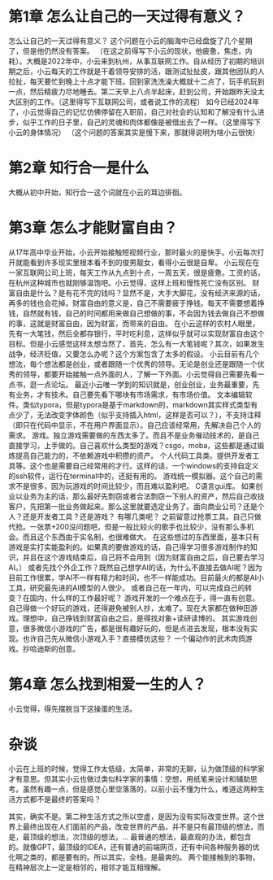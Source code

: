 # 第1章 怎么让自己的一天过得有意义？
怎么让自己的一天过得有意义？
这个问题在小云的脑海中已经盘旋了几个星期了，但是他仍然没有答案。
（在这之前得写下小云的现状，他疲惫，焦虑，内耗）。大概是2022年中，小云来到杭州，从事互联网工作。自从经历了初期的培训期之后，小云每天的工作就是干着领导安排的活，跟测试扯扯皮，跟其他团队的人拉扯，每天要忙到晚上十点才能下班。回到家洗洗澡大概就十二点了，玩手机玩到一点，然后精疲力尽地睡去。第二天早上八点半起床，赶到公司，开始跟昨天没太大区别的工作。（这里得写下互联网公司，或者说工作的流程）
如今已经2024年了，小云觉得自己的记忆仿佛停留在入职前，自己对社会的认知和了解没有什么进步，似乎工作的日子里，自己的灵魂和肉体都像是被借出去了一样。（这里得写下小云的身体情况）
（这个问题的答案其实是慢下来，那就得说明为啥小云很快）

# 第2章 知行合一是什么
大概从初中开始，知行合一这个词就在小云的耳边徘徊。

# 第3章 怎么才能财富自由？
从17年高中毕业开始，小云开始接触短视频行业，那时最火的是快手。小云每次打开就能看到许多现实里根本看不到的俊男靓女，看得小云很是自卑。
小云现在在一家互联网公司上班，每天工作从九点到十点，一周五天，很是疲惫。工资的话，在杭州这种城市也就刚够温饱吧。小云觉得，这样上班和慢性死亡没有区别。
财富自由是什么？是有花不完的钱吗？显然不是，大手大脚花，没有经济来源的话，再多的钱也会花掉。财富自由的意义是，自己不需要疲于挣钱。每天不需要想着挣钱，自然就有钱，自己的时间都用来做自己想做的事，不会因为钱去做自己不想做的事，这就是财富自由，因为财富，而带来的自由。
在小云这样的农村人眼里，先有一大笔钱，然后全都存银行，平时吃利息，这样似乎就可以实现财富自由这个目标。但是小云感觉这样太想当然了，首先，怎么有一大笔钱呢？其次，如果发生战争，经济贬值，又要怎么办呢？这个方案包含了太多的假设。
小云目前有几个想法，每个想法都是创业，或者跟随一个优秀的领导。无论是创业还是跟随一个优秀的领导，都要开始接触一点外面的人，了解一下外面。小云觉得自己需要先看一点书，逛一点论坛。
最近小云唯一学到的知识就是，创业创业，业务最重要，先有业务，才有技术。自己要先看下哪块有市场需求，有市场价值。
文本编辑软件。类似typora，但是typora是基于markdown的，markdown其实样式类型有点少了，无法改变字体颜色（似乎支持插入html，这样是否可以？），不支持注释（即只在代码中显示，不在用户界面显示）。自己应该经常用，先解决自己个人的需求。
游戏。独立游戏需要做的东西太多了。而且不是业务催动技术的，是自己直接学习，上手做的。自己喜欢什么类型的游戏？csgo，moba，这些都是通过锻炼提高自己能力的，不依赖游戏中积攒的资产。
个人代码工具类。提供开发者工具等。这个也是需要自己经常用的才行。这样的话，一个windows的支持自定义的ssh软件，运行在terminal中的，还挺有用的。
游戏统一模拟器。这个自己的需求不是很多，因为玩游戏的时间比较少，而且难以盈利吧。
C语言gui库。
如果创业以业务为主的话，那么最好先剽窃或者合法剽窃一下别人的资产，然后自己收拢客户，先把第一批业务做起来。那么这里就要选定业务了。面向商业公司？还是个人？还是开发者工具？还是游戏？
有哪几类呢？
之前留意过抢票工具。自己只做代抢。一张票+200没问题吧，但是一般比较火的歌手也比较少，没有那么多机会。而且这个东西由于实名制，也很难做大。
在这些想过的东西里面，基本只有游戏是实打实能盈利的。如果真的要做游戏的话，自己得学习很多游戏制作的知识，并且在这个游戏结束后，自己将不会用到（因为财富自由之后，自己要去学习AI。）
或者先找个外企工作？既然自己想学AI的话，为什么不直接去做AI呢？因为目前工作很累，学AI不一样有精力和时间，也不一样能成功。目前最火的都是AI小工具，研究最先进的AI模型的人很少。
或者自己在一年内，可以完成自己的转变？在国内，什么样的工作最好呢？
游戏开发的一个难点在于，得一直有创意。自己得做一个好玩的游戏，还得避免被别人抄，太难了。现在大家都在做种田游戏。理想中，自己挣钱到财富自由之后，是得找对象+读研读博的。
其实游戏创意，很多微信小游戏的广告，都是很有趣好玩的，但是点进去发现，根本没有实现。也许自己先从微信小游戏入手？直接模仿这些？
一个偏动作的武术肉鸽游戏。抄哈迪斯的创意。

# 第4章 怎么找到相爱一生的人？
小云觉得，得先摆脱当下这操蛋的生活。

# 杂谈

小云在上班的时候，觉得工作太低级，太简单，非常的无聊，认为做顶级的科学家才有意思。但其实小云也做过类似科学家的事情：空想，用纸笔来设计和辅助思考。虽然有趣一点，但是感觉心里空落落的，以前小云不懂为什么，难道这两种生活方式都不是最终的答案吗？

其实，确实不是。第二种生活方式之所以空虚，是因为没有实际改变世界。这个世界上最终出现在人们面前的产品，改变世界的产品，并不是只有最顶级的想法，而是，最顶级的想法，次顶级的想法，... 最普通的想法，最直观的办法，都包含的。就像GPT，最顶级的IDEA，还有普通的前端网页，还有中间各种服务器的优化啊之类的，都是要有的。所以其实，全栈，是最爽的。
两个能接触到的事物，在精神层次上一定是相邻的，相邻才能互相理解。

